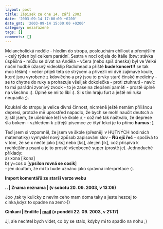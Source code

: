 ```yaml
---
layout: post
title: Zápisek ze dne 14. září 2003
date: '2003-09-14 17:00:00 +0200'
date_gmt: '2003-09-14 15:00:00 +0200'
category: nezařazené
tags: []
comments: []
---
```

<p>Melancholická neděle - hledím do stropu, poslouchám chillout a přemýšlím - celý týden byl celkem parádní. Sestra v noci odjela  do Itálie (btw: stávka úspěšná - můžu se dívat na Anděla - včera (nebo spíš dneska) byl ve Velké noční hudbě úžasný videoklip Radiohead  a příště <strong>bude koncert!!</strong> se tak moc těším) - večer přijeli teta se strýcem a přivezli mi dvě zajímavé koule,  které jsou vyrobené z kdovíčeho a prý jsou to prvky staré čínské medicíny - se to chytne do ruky a prohazuje  všelijak dokolečka - proti ztuhnutí - navíc to má parádní zvonivý zvook - to je zase na zlepšení paměti -  prostě úplně na všechno :). Úplně se mi to líbí :). Si s tím hraju furt a ještě mi ruka neupadla ;).</p>
<p>Koukání do stropu je velice divná činnost, nicméně ještě nemám přílišnou depresi, protože mě uprostřed  napadlo, že bych se mohl naučit deutsch a zjistil jsem, že učebnice leží ve škole :( - což mě tak naštvalo,  že deprese šla bokem - vzhledem k zítřejší písemce ze čtyř lekcí je to přímo <strong>humus</strong> :(.</p>
<p>Teď jsem si vzpomněl, že jsem ve škole (přesněji v HUTNÝCH hodinách matematiky) vymyslel nový způsob zapisování slov - <strong>Ňú ejč řeč</strong> - spočívá to v tom,  že se x nečte jako [iks] nebo [ks], ale jen [ik], což přispívá k rychlejšímu psaní a je to prostě všeobecně super (prostě je).  Jednoduché příklady:<br>  a) xona [ikona]<br>  b) y=cos x [<strong>ypsilon rovná se cosik</strong>]<br>  - jen doufám, že mi to bude uznáno jako správná interpretace :).  </p>
<div class="import-komentaru">
<p><strong>Import komentářů ze starší verze webu</strong></p>
<div class="comment">
<p style="font-weight:bold"><span class="compredmet">..</span> | <span class="comname">Znama neznama</span> | (v&nbsp;sobotu&nbsp;20.&nbsp;09.&nbsp;2003,&nbsp;v&nbsp;13:06)</p>
<p>Joo ,tak ty kulicky z nevim ceho mam doma taky a jeste hezcej to cinka,kdyz to spadne na zem:-)) </p>
</div>
<div class="comment">
<p style="font-weight:bold"><span class="compredmet">Cinkani</span> | <span class="comname">Endlife</span> |  <a href="mailto:jan.martinek@post.cz">mail</a> (v&nbsp;pondělí&nbsp;22.&nbsp;09.&nbsp;2003,&nbsp;v&nbsp;21:17)</p>
<p>Jj, ale nechtel bych videt, co by se stalo, kdyby mi to spadlo na nohu ;) </p>
</div>
</div>
